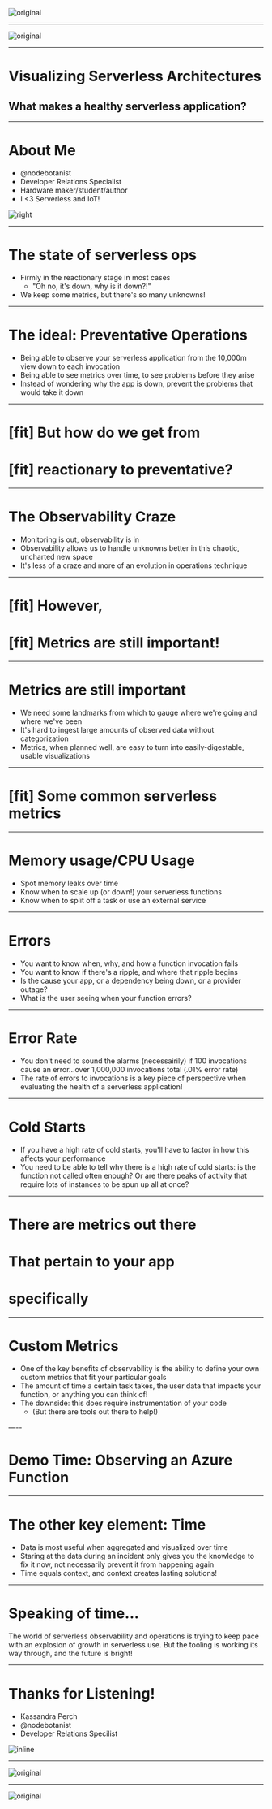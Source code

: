 ![original](img/title.png)

---

![original](img/slide1.png)

---

# Visualizing Serverless Architectures
## What makes a **healthy** serverless application?

---

# About Me

* @nodebotanist
* Developer Relations Specialist
* Hardware maker/student/author
* I <3 Serverless and IoT!

![right](~/Dropbox/img/profile.jpg)

---

# The state of serverless ops

* Firmly in the reactionary stage in most cases
	* "Oh no, it's down, why is it down?!"
* We keep some metrics, but there's so many unknowns!

---

# The ideal: Preventative Operations

* Being able to observe your serverless application from the 10,000m view down to each invocation
* Being able to see metrics over time, to see problems before they arise
* Instead of wondering why the app is down, prevent the problems that would take it down

---

# [fit] But how do we get from 
# [fit] reactionary to preventative?

---

# The Observability Craze

* Monitoring is out, observability is in
* Observability allows us to handle unknowns better in this chaotic, uncharted new space
* It's less of a craze and more of an evolution in operations technique

---

# [fit] However,
# [fit] Metrics are still important!

---

# Metrics are still important

* We need some landmarks from which to gauge where we're going and where we've been
* It's hard to ingest large amounts of observed data without categorization
* Metrics, when planned well, are easy to turn into easily-digestable, usable visualizations

---

# [fit] Some common serverless metrics

---

# Memory usage/CPU Usage

* Spot memory leaks over time
* Know when to scale up (or down!) your serverless functions
* Know when to split off a task or use an external service

---

# Errors

* You want to know when, why, and how a function invocation fails
* You want to know if there's a ripple, and where that ripple begins
* Is the cause your app, or a dependency being down, or a provider outage?
* What is the user seeing when your function errors?

---

# Error Rate

* You don't need to sound the alarms (necessairily) if 100 invocations cause an error...over 1,000,000 invocations total (.01% error rate)
* The rate of errors to invocations is a key piece of perspective when evaluating the health of a serverless application!

---

# Cold Starts

* If you have a high rate of cold starts, you'll have to factor in how this affects your performance
* You need to be able to tell why there is a high rate of cold starts: is the function not called often enough? Or are there peaks of activity that require lots of instances to be spun up all at once?

---

# There are metrics out there 
# That pertain to your app 
# specifically

---

# Custom Metrics

* One of the key benefits of observability is the ability to define your own custom metrics that fit your particular goals
* The amount of time a certain task takes, the user data that impacts your function, or anything you can think of!
* The downside: this does require instrumentation of your code
	* (But there are tools out there to help!)

—--

# Demo Time: Observing an Azure Function

---

# The other key element: Time

* Data is most useful when aggregated and visualized over time
* Staring at the data during an incident only gives you the knowledge to fix it now, not necessarily prevent it from happening again
* Time equals context, and context creates lasting solutions!

---

# Speaking of time...

The world of serverless observability and operations is trying to keep pace with an explosion of growth in serverless use. But the tooling is working its way through, and the future is bright!

---

# Thanks for Listening!

* Kassandra Perch
* @nodebotanist
* Developer Relations Specilist

![inline](~/Dropbox/GIFs/carl-sagan-youre-awesome.gif)

---

![original](img/slide2.png)

---

![original](img/slide3.png)